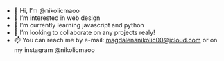 - 👋 Hi, I’m @nikolicmaoo
- 👀 I’m interested in web design
- 🌱 I’m currently learning javascript and python
- 💞️ I’m looking to collaborate on any projects realy!
- 📫 You can reach me by e-mail: magdalenanikolic00@icloud.com or on my instagram @nikolicmaoo

<!---
nikolicmaoo/nikolicmaoo is a ✨ special ✨ repository because its `README.md` (this file) appears on your GitHub profile.
You can click the Preview link to take a look at your changes.
--->
